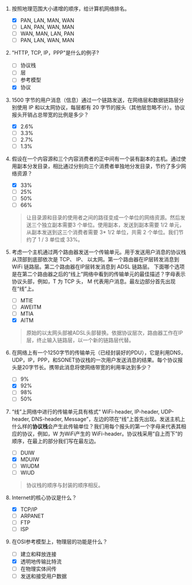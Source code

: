 1. 按照地理范围大小递增的顺序，给计算机网络排名。
    - [x] PAN, LAN, MAN, WAN
    - [ ] LAN, PAN, WAN, MAN
    - [ ] WAN, MAN, LAN, PAN
    - [ ] PAN, LAN, WAN, MAN

2. "HTTP, TCP, IP，PPP"是什么的例子?
    - [ ] 协议栈
    - [ ] 层
    - [ ] 参考模型
    - [x] 协议

3. 1500 字节的用户消息（信息）通过一个链路发送，在网络层和数据链路层分别使用 IP 和以太网协议，每层都有 20 字节的报头（其他层忽略不计）。协议报头开销占总带宽的比例是多少？
    - [x] 2.6%
    - [ ] 3.3%
    - [ ] 2.7%
    - [ ] 1.3%

4. 假设在一个内容源和三个内容消费者的正中间有一个装有副本的主机。通过使用副本分发目录，相比通过分别向三个消费者单独地分发目录，节约了多少网络资源？
    - [x] 33%
    - [ ] 25%
    - [ ] 50%
    - [ ] 66%
    
    > 让目录源和目录的使用者之间的路径变成一个单位的网络资源。然后发送三个独立副本需要3 个单位。使用副本，发送到副本需要 1/2 单元，从副本发送到这三个消费者需要 3* 1/2 单位，共需 2 个单位。我们节约了 1 / 3 单位或 33%。

5. 考虑一个主机通过两个路由器发送一个传输单元。用于发送用户消息的协议栈从顶部到底部依次是 TCP、 IP、 以太网。第一个路由器在IP层转发消息到WiFi 链路层。第二个路由器在IP层转发消息到 ADSL 链路层。
下面哪个选项是在第二个路由器之后的“线上”网络中看到的传输单元的最佳描述？字母表示协议头部，例如，T 为 TCP 头， M 代表用户消息。最左边部分首先出现在“线”上。
    - [ ] MTIE
    - [ ] AWEITM
    - [ ] MTIA
    - [x] AITM
    
    > 原始的以太网头部被ADSL头部替换。依据协议层次，路由器工作在IP层，终止输入链路层，以一个新的链路层代替。

6. 在网络上有一个1250字节的传输单元（已经封装好的PDU），它是利用DNS，UDP，IP，PPP，和SONET协议栈的一次用户发送消息的结果。每个协议报头是20字节长。携带此消息将使网络带宽的利用率达到多少？
    - [ ] 9%
    - [x] 92%
    - [ ] 98%
    - [ ] 50%

7. “线”上网络中进行的传输单元具有格式“ WiFi-header, IP-header, UDP-header, DNS-header, Message”，左边的项在“线”上首先出现。发送主机上什么样的**协议栈**会产生此传输单位？我们用每个报头的第一个字母来代表其相应的协议，例如，W 为WiFi产生的 WiFi-header。协议栈采用“自上而下”的顺序，在最上的部分我们写在最左边。
    - [ ] DUIW
    - [x] MDUIW
    - [ ] WIUDM
    - [ ] WIUD

    > 协议栈的顺序与封装的顺序相反。

8. Internet的核心协议是什么？
    - [x] TCP/IP
    - [ ] ARPANET
    - [ ] FTP
    - [ ] ISP

9. 在OSI参考模型上，物理层的功能是什么？
    - [ ] 建立和释放连接
    - [x] 透明地传输比特流
    - [ ] 在物理实体间传
    - [ ] 发送和接受用户数据